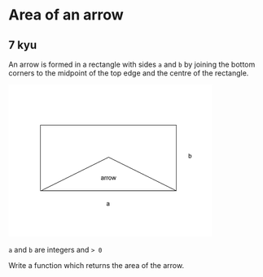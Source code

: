 # Area of an arrow
## 7 kyu

An arrow is formed in a rectangle with sides `a` and `b` by joining the bottom corners to the midpoint of the top edge and the centre of the rectangle.

![](./Arrow.png)

`a` and `b` are integers and `> 0`

Write a function which returns the area of the arrow.
